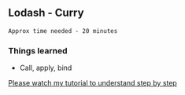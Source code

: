 ## Lodash - Curry

`Approx time needed - 20 minutes`

### Things learned

- Call, apply, bind

[Please watch my tutorial to understand step by step](https://youtu.be/Afwt3GTdovw?si=zDHt3Hk5EFmbvbY6)
